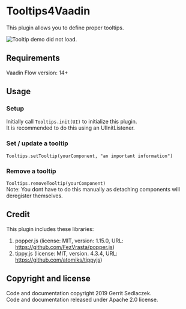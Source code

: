 # Tooltips4Vaadin
This plugin allows you to define proper tooltips.

![Tooltip demo did not load.](https://gitlab.com/gsedlacz/tooltips4vaadin/raw/master/misc/demo.png "Tooltip demo")

## Requirements
Vaadin Flow version: 14+

## Usage
### Setup
Initially call `Tooltips.init(UI)` to initialize this plugin.  
It is recommended to do this using an UIInitListener.
### Set / update a tooltip
`Tooltips.setTooltip(yourComponent, "an important information")`
### Remove a tooltip
`Tooltips.removeTooltip(yourComponent)`  
Note: You dont have to do this manually as detaching components will deregister themselves.

## Credit
This plugin includes these libraries:
1. popper.js (license: MIT, version: 1.15.0, URL: https://github.com/FezVrasta/popper.js)
2. tippy.js (license: MIT, version. 4.3.4, URL: https://github.com/atomiks/tippyjs)

## Copyright and license
Code and documentation copyright 2019 Gerrit Sedlaczek.  
Code and documentation released under Apache 2.0 license.